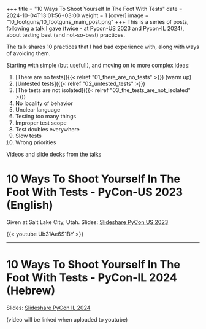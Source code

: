+++
title = "10 Ways To Shoot Yourself In The Foot With Tests"
date = 2024-10-04T13:01:56+03:00
weight = 1
[cover]
  image = "10_footguns/10_footguns_main_post.png"
+++
This is a series of posts, following a talk I gave (twice - at Pycon-US 2023 and Pycon-IL 2024), about testing best (and not-so-best) practices.

The talk shares 10 practices that I had bad experience with, along with ways of avoiding them.

Starting with simple (but useful!), and moving on to more complex ideas:

1. [There are no tests]({{< relref "01_there_are_no_tests" >}}) (warm up)
1. [Untested tests]({{< relref "02_untested_tests" >}})
1. [The tests are not isolated]({{< relref "03_the_tests_are_not_isolated" >}})
1. No locality of behavior
1. Unclear language
1. Testing too many things
1. Improper test scope
1. Test doubles everywhere
1. Slow tests
1. Wrong priorities


Videos and slide decks from the talks

# 10 Ways To Shoot Yourself In The Foot With Tests - PyCon-US 2023 (English)

Given at Salt Lake City, Utah.
Slides: [Slideshare PyCon US 2023](https://bit.ly/testing_footguns_pycon_2023) 

{{< youtube Ub31Ae6S1BY >}}

---

# 10 Ways To Shoot Yourself In The Foot With Tests - PyCon-IL 2024 (Hebrew)

Slides: [Slideshare PyCon IL 2024](https://bit.ly/testing_footguns_pycon_il_2024) 


(video will be linked when uploaded to youtube)

